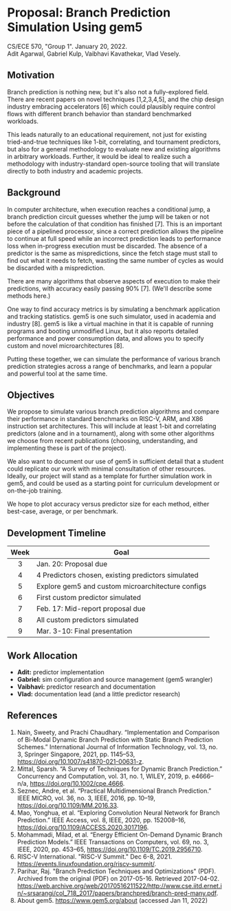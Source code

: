 # Proposal: Branch Prediction Simulation Using gem5

CS/ECE 570, "Group 1". January 20, 2022.  
Adit Agarwal, Gabriel Kulp, Vaibhavi Kavathekar, Vlad Vesely.


## Motivation
Branch prediction is nothing new, but it's also not a fully-explored field. There are recent papers on novel techniques [1,2,3,4,5], and the chip design industry embracing accelerators [6] which could plausibly require control flows with different branch behavior than standard benchmarked workloads.

This leads naturally to an educational requirement, not just for existing tried-and-true techniques like 1-bit, correlating, and tournament predictors, but also for a general methodology to evaluate new and existing algorithms in arbitrary workloads. Further, it would be ideal to realize such a methodology with industry-standard open-source tooling that will translate directly to both industry and academic projects.


## Background
In computer architecture, when execution reaches a conditional jump, a branch prediction circuit guesses whether the jump will be taken or not before the calculation of that condition has finished [7]. This is an important piece of a pipelined processor, since a correct prediction allows the pipeline to continue at full speed while an incorrect prediction leads to performance loss when in-progress execution must be discarded. The absence of a predictor is the same as mispredictions, since the fetch stage must stall to find out what it needs to fetch, wasting the same number of cycles as would be discarded with a misprediction.

There are many algorithms that observe aspects of execution to make their predictions, with accuracy easily passing 90% [7]. (We'll describe some methods here.)

One way to find accuracy metrics is by simulating a benchmark application and tracking statistics. gem5 is one such simulator, used in academia and industry [8]. gem5 is like a virtual machine in that it is capable of running programs and booting unmodified Linux, but it also reports detailed performance and power consumption data, and allows you to specify custom and novel microarchitectures [8].

Putting these together, we can simulate the performance of various branch prediction strategies across a range of benchmarks, and learn a popular and powerful tool at the same time.


## Objectives
We propose to simulate various branch prediction algorithms and compare their performance in standard benchmarks on RISC-V, ARM, and X86 instruction set architectures. This will include at least 1-bit and correlating predictors (alone and in a tournament), along with some other algorithms we choose from recent publications (choosing, understanding, and implementing these is part of the project).

We also want to document our use of gem5 in sufficient detail that a student could replicate our work with minimal consultation of other resources. Ideally, our project will stand as a template for further simulation work in gem5, and could be used as a starting point for curriculum development or on-the-job training.

We hope to plot accuracy versus predictor size for each method, either best-case, average, or per benchmark.


## Development Timeline
| Week | Goal                                                |
|:----:|-----------------------------------------------------|
|  3   | Jan. 20: Proposal due                               |
|  4   | 4 Predictors chosen, existing predictors simulated  |
|  5   | Explore gem5 and custom microarchitecture configs   |
|  6   | First custom predictor simulated                    |
|  7   | Feb. 17: Mid-report proposal due                    |
|  8   | All custom predictors simulated                     |
|  9   | Mar. 3-10: Final presentation                       |


## Work Allocation
- **Adit:** predictor implementation
- **Gabriel:** sim configuration and source management (gem5 wrangler)
- **Vaibhavi:** predictor research and documentation
- **Vlad:** documentation lead (and a little predictor research)


## References
1. Nain, Sweety, and Prachi Chaudhary. “Implementation and Comparison of Bi-Modal Dynamic Branch Prediction with Static Branch Prediction Schemes.” International Journal of Information Technology, vol. 13, no. 3, Springer Singapore, 2021, pp. 1145–53, https://doi.org/10.1007/s41870-021-00631-z.
2. Mittal, Sparsh. “A Survey of Techniques for Dynamic Branch Prediction.” Concurrency and Computation, vol. 31, no. 1, WILEY, 2019, p. e4666–n/a, https://doi.org/10.1002/cpe.4666.
3. Seznec, Andre, et al. “Practical Multidimensional Branch Prediction.” IEEE MICRO, vol. 36, no. 3, IEEE, 2016, pp. 10–19, https://doi.org/10.1109/MM.2016.33.
4. Mao, Yonghua, et al. “Exploring Convolution Neural Network for Branch Prediction.” IEEE Access, vol. 8, IEEE, 2020, pp. 152008–16, https://doi.org/10.1109/ACCESS.2020.3017196.
5. Mohammadi, Milad, et al. “Energy Efficient On-Demand Dynamic Branch Prediction Models.” IEEE Transactions on Computers, vol. 69, no. 3, IEEE, 2020, pp. 453–65, https://doi.org/10.1109/TC.2019.2956710.
6. RISC-V International. "RISC-V Summit." Dec 6-8, 2021. https://events.linuxfoundation.org/riscv-summit/.
7. Parihar, Raj. "Branch Prediction Techniques and Optimizations" (PDF). Archived from the original (PDF) on 2017-05-16. Retrieved 2017-04-02. https://web.archive.org/web/20170516211522/http://www.cse.iitd.ernet.in/~srsarangi/col_718_2017/papers/branchpred/branch-pred-many.pdf.
8. About gem5. https://www.gem5.org/about (accessed Jan 11, 2022)
